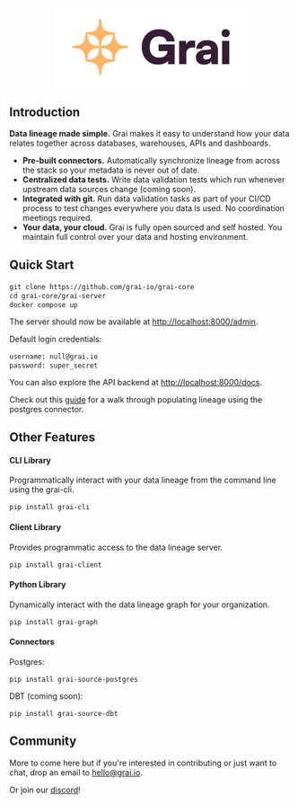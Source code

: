 <div align="center">
  <img src="docs/assets/Grai-Logo-Horizontal-2.png" width="350px"><br>
</div>


## Introduction

**Data lineage made simple.** 
Grai makes it easy to understand how your data relates together across databases, warehouses, APIs and dashboards. 


* **Pre-built connectors.** Automatically synchronize lineage from across the stack so your metadata is never out of date.
* **Centralized data tests.** Write data validation tests which run whenever upstream data sources change (coming soon).
* **Integrated with git.** Run data validation tasks as part of your CI/CD process to test changes everywhere you data is used. No coordination meetings required.
* **Your data, your cloud.** Grai is fully open sourced and self hosted. You maintain full control over your data and hosting environment. 


## Quick Start

```
git clone https://github.com/grai-io/grai-core
cd grai-core/grai-server
docker compose up
```

The server should now be available at [http://localhost:8000/admin](http://localhost:8000/admin).

Default login credentials:

```
username: null@grai.io
password: super_secret
```

You can also explore the API backend at [http://localhost:8000/docs](http://localhost:8000/docs).

Check out this [guide](https://github.com/grai-io/grai-core/tree/master/examples/quick_start_postgres) for a walk through populating lineage using the postgres connector.


## Other Features

#### CLI Library

Programmatically interact with your data lineage from the command line using the grai-cli.

```
pip install grai-cli
```

#### Client Library

Provides programmatic access to the data lineage server. 

```
pip install grai-client
```

#### Python Library

Dynamically interact with the data lineage graph for your organization.

```
pip install grai-graph
```


#### Connectors

Postgres:

```
pip install grai-source-postgres
```

DBT (coming soon):

```
pip install grai-source-dbt
```

## Community

More to come here but if you're interested in contributing or just want to chat, drop an email to hello@grai.io.

Or join our [discord](https://discord.gg/brUby8Wr)!







